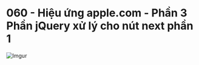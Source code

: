 # 060 - Hiệu ứng apple.com - Phần 3 Phần jQuery xử lý cho nút next phần 1 

![Imgur](https://i.imgur.com/ALaZQLc.jpg)  